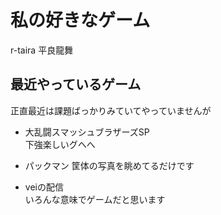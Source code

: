 # 私の好きなゲーム
r-taira
平良龍舞

## 最近やっているゲーム
正直最近は課題ばっかりみていてやっていませんが

* 大乱闘スマッシュブラザーズSP  
	下強楽しいグヘへ

* パックマン 
	筐体の写真を眺めてるだけです

* veiの配信  
	いろんな意味でゲームだと思います